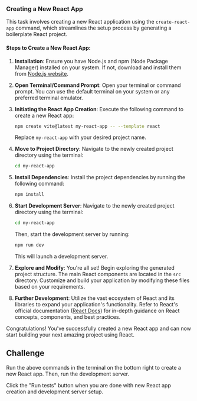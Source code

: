 ### Creating a New React App

This task involves creating a new React application using the `create-react-app` command, which streamlines the setup process by generating a boilerplate React project.

#### Steps to Create a New React App:

1. **Installation**: Ensure you have Node.js and npm (Node Package Manager) installed on your system. If not, download and install them from [Node.js website](https://nodejs.org/).

2. **Open Terminal/Command Prompt**: Open your terminal or command prompt. You can use the default terminal on your system or any preferred terminal emulator.

3. **Initiating the React App Creation**: Execute the following command to create a new React app:

   ```bash
   npm create vite@latest my-react-app -- --template react
   ```

   Replace `my-react-app` with your desired project name.

4. **Move to Project Directory**: Navigate to the newly created project directory using the terminal:

   ```bash
   cd my-react-app
   ```

5. **Install Dependencies**: Install the project dependencies by running the following command:

   ```bash
   npm install
   ```

6. **Start Development Server**: Navigate to the newly created project directory using the terminal:

   ```bash
   cd my-react-app
   ```

   Then, start the development server by running:

   ```bash
   npm run dev
   ```

   This will launch a development server.

7. **Explore and Modify**: You're all set! Begin exploring the generated project structure. The main React components are located in the `src` directory. Customize and build your application by modifying these files based on your requirements.

8. **Further Development**: Utilize the vast ecosystem of React and its libraries to expand your application's functionality. Refer to React's official documentation ([React Docs](https://reactjs.org/docs/getting-started.html)) for in-depth guidance on React concepts, components, and best practices.

Congratulations! You've successfully created a new React app and can now start building your next amazing project using React.


## Challenge

Run the above commands in the terminal on the bottom right to create a new React app. Then, run the development server.

Click the "Run tests" button when you are done with new React app creation and development server setup.